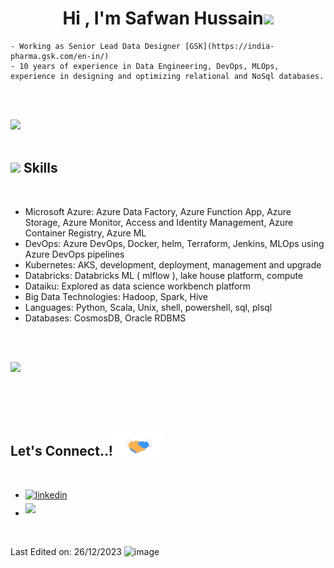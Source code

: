 <h1 align="center"><b>Hi , I'm Safwan Hussain</b><img src="https://media.giphy.com/media/hvRJCLFzcasrR4ia7z/giphy.gif" width="35"></h1>

	- Working as Senior Lead Data Designer [GSK](https://india-pharma.gsk.com/en-in/) 
	- 10 years of experience in Data Engineering, DevOps, MLOps, experience in designing and optimizing relational and NoSql databases.


<br><br>

<img src="https://user-images.githubusercontent.com/73097560/115834477-dbab4500-a447-11eb-908a-139a6edaec5c.gif"><br><br>

## <img src="https://media2.giphy.com/media/QssGEmpkyEOhBCb7e1/giphy.gif?cid=ecf05e47a0n3gi1bfqntqmob8g9aid1oyj2wr3ds3mg700bl&rid=giphy.gif" width ="25"><b> Skills</b>
<br>


* Microsoft Azure: Azure Data Factory, Azure Function App, Azure Storage, Azure Monitor, Access and Identity Management, Azure Container Registry, Azure ML
* DevOps: Azure DevOps, Docker, helm, Terraform, Jenkins, MLOps using Azure DevOps pipelines
* Kubernetes: AKS, development, deployment, management and upgrade
* Databricks: Databricks ML ( mlflow ), lake house platform, compute
* Dataiku: Explored as data science workbench platform
* Big Data Technologies: Hadoop, Spark, Hive
* Languages: Python, Scala, Unix, shell, powershell, sql, plsql
* Databases: CosmosDB, Oracle RDBMS

<br><br>

<img src="https://user-images.githubusercontent.com/73097560/115834477-dbab4500-a447-11eb-908a-139a6edaec5c.gif"><br><br>


</ul>

<br>
<br>

## <b> Let's Connect..!</b><img src="https://github.com/0xAbdulKhalid/0xAbdulKhalid/raw/main/assets/mdImages/handshake.gif" width ="80">
<br>
<div align='left'>

<ul>

<li>
<a href="www.linkedin.com/in/safwan-hussain-b94882111" target="_blank">
<img src="https://img.shields.io/badge/linkedin:  SafwanHussain-%2300acee.svg?color=405DE6&style=for-the-badge&logo=linkedin&logoColor=white" alt=linkedin style="margin-bottom: 5px;"/>
</a>
</li>


<li>
<a href="mailto:safwan.0310.hussain@gmail.com" target="_blank">
<img src="https://img.shields.io/badge/gmail:  SafwanHussain-%23EA4335.svg?style=for-the-badge&logo=gmail&logoColor=white" t=mail style="margin-bottom: 5px;" />
</a>
</li>

</ul>
	
<br>

Last Edited on: 26/12/2023
![image](https://github.com/safwan-hussain/safwan-hussain/assets/154900754/c21ab986-31c5-46cd-b5b0-e06490caff09)
